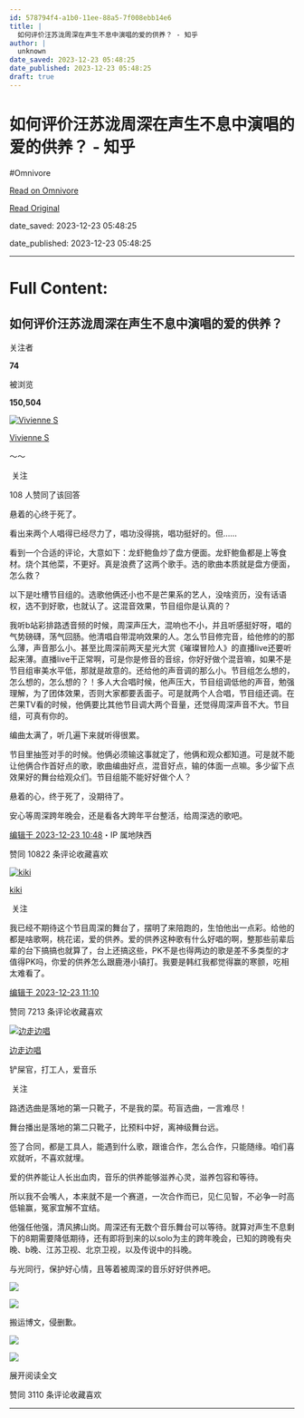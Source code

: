 ```yaml
---
id: 578794f4-a1b0-11ee-88a5-7f008ebb14e6
title: |
  如何评价汪苏泷周深在声生不息中演唱的爱的供养？ - 知乎
author: |
  unknown
date_saved: 2023-12-23 05:48:25
date_published: 2023-12-23 05:48:25
draft: true
---
```


# 如何评价汪苏泷周深在声生不息中演唱的爱的供养？ - 知乎
#Omnivore

[Read on Omnivore](https://omnivore.app/me/-18c9781f221)

[Read Original](https://www.zhihu.com/question/636270355/answer/3335974164)

date_saved: 2023-12-23 05:48:25

date_published: 2023-12-23 05:48:25

--- 

# Full Content: 

## 如何评价汪苏泷周深在声生不息中演唱的爱的供养？

关注者

**74**

被浏览

**150,504**

[![Vivienne S](https://proxy-prod.omnivore-image-cache.app/0x0,s1k6P3vhItmfYpQfwZpE14dsekOoh81VHGWiw8CXzPG0/https://picx.zhimg.com/v2-abed1a8c04700ba7d72b45195223e0ff_l.jpg?source=2c26e567)](https://www.zhihu.com/people/viviennebohe)

[Vivienne S](https://www.zhihu.com/people/viviennebohe)

～～

​ 关注

108 人赞同了该回答

悬着的心终于死了。

看出来两个人唱得已经尽力了，唱功没得挑，唱功挺好的。但……

看到一个合适的评论，大意如下：龙虾鲍鱼炒了盘方便面。龙虾鲍鱼都是上等食材。烧个其他菜，不更好。真是浪费了这两个歌手。选的歌曲本质就是盘方便面，怎么救？

以下是吐槽节目组的。选歌他俩还小也不是芒果系的艺人，没啥资历，没有话语权，选不到好歌，也就认了。这混音效果，节目组你是认真的？

我听b站彩排路透音频的时候，周深声压大，混响也不小，并且听感挺好呀，唱的气势磅礴，荡气回肠。他清唱自带混响效果的人。怎么节目修完音，给他修的的那么薄，声音那么小。甚至比周深前两天星光大赏《璀璨冒险人》的直播live还要听起来薄。直播live干正常啊，可是你是修音的音综，你好好做个混音嘛，如果不是节目组审美水平低，那就是故意的。还给他的声音调的那么小。节目组怎么想的，怎么想的，怎么想的？！多人大合唱时候，他声压大，节目组调低他的声音，勉强理解，为了团体效果，否则大家都要丢面子。可是就两个人合唱，节目组还调。在芒果TV看的时候，他俩要比其他节目调大两个音量，还觉得周深声音不大。节目组，可真有你的。

编曲太满了，听几遍下来就听得很累。

节目里抽签对手的时候。他俩必须输这事就定了，他俩和观众都知道。可是就不能让他俩合作首好点的歌，歌曲编曲好点，混音好点，输的体面一点嘛。多少留下点效果好的舞台给观众们。节目组能不能好好做个人？

悬着的心，终于死了，没期待了。

安心等周深跨年晚会，还是看各大跨年平台整活，给周深选的歌吧。

[编辑于 2023-12-23 10:48](https://www.zhihu.com/question/636270355/answer/3335974164)・IP 属地陕西

​赞同 108​​22 条评论​收藏​喜欢

[![kiki](https://proxy-prod.omnivore-image-cache.app/0x0,sYPOst_vEAudSx_wTU8sqAW1P6hYvsnvtGO6ogPfY6n0/https://picx.zhimg.com/v2-abed1a8c04700ba7d72b45195223e0ff_l.jpg?source=1def8aca)](https://www.zhihu.com/people/kiki-1-25-8)

[kiki](https://www.zhihu.com/people/kiki-1-25-8)

​ 关注

我已经不期待这个节目周深的舞台了，摆明了来陪跑的，生怕他出一点彩。给他的都是啥歌啊，桃花诺，爱的供养。爱的供养这种歌有什么好唱的啊，整那些前辈后辈的台下搞搞也就算了，台上还搞这些，PK不是也得两边的歌是差不多类型的才值得PK吗，你爱的供养怎么跟鹿港小镇打。我要是韩红我都觉得赢的寒颤，吃相太难看了。

[编辑于 2023-12-23 11:10](https://www.zhihu.com/question/636270355/answer/3336057030)

​赞同 72​​13 条评论​收藏​喜欢

[![边走边唱](https://proxy-prod.omnivore-image-cache.app/0x0,sLBH6UG4rbNZ0-DDy_7EpFA8zK3tjy2hnzKzNiiQzXsU/https://picx.zhimg.com/v2-22a57c08fde8dcff82f8bdd3586445cf_l.jpg?source=1def8aca)](https://www.zhihu.com/people/bian-zou-bian-chang-89-57)

[边走边唱](https://www.zhihu.com/people/bian-zou-bian-chang-89-57)

铲屎官，打工人，爱音乐

​ 关注

路透选曲是落地的第一只靴子，不是我的菜。苟盲选曲，一言难尽！

舞台播出是落地的第二只靴子，比预料中好，离神级舞台远。

签了合同，都是工具人，能遇到什么歌，跟谁合作，怎么合作，只能随缘。咱们喜欢就听，不喜欢就埋。

爱的供养能让人长出血肉，音乐的供养能够滋养心灵，滋养包容和等待。

所以我不会嘴人，本来就不是一个赛道，一次合作而已，见仁见智，不必争一时高低输赢，冤家宜解不宜结。

他强任他强，清风拂山岗。周深还有无数个音乐舞台可以等待。就算对声生不息剩下的8期需要降低期待，还有即将到来的以solo为主的跨年晚会，已知的跨晚有央晚、b晚、江苏卫视、北京卫视，以及传说中的抖晚。

与光同行，保护好心情，且等着被周深的音乐好好供养吧。

![](https://proxy-prod.omnivore-image-cache.app/1080x1195,sda8Mtba8rsAnqHbhUAGq2wQ5KQvPExJe5eOZEVMGhfI/https://picx.zhimg.com/50/v2-bab6e0cb833248b89c3c007182317949_720w.jpg?source=1def8aca)

![](https://proxy-prod.omnivore-image-cache.app/1038x0,s8HoHW4w_c-AIAEjzvyXhsu0GyjAVTJJSFkr2Hya_U5U/https://picx.zhimg.com/50/v2-0c6f0f10116704200be03c9876ea4628_720w.jpg?source=1def8aca)

搬运博文，侵删歉。

![](https://proxy-prod.omnivore-image-cache.app/572x0,saa3FI2M9bmCSpP9Ge3wK8WiA36U3rGoUQCmqrXB7iHg/https://picx.zhimg.com/50/v2-472d60ca9a3baa9eb67c6479d99a796d_720w.jpg?source=1def8aca)

![](https://proxy-prod.omnivore-image-cache.app/1280x0,sc4WOvIwjw8F-OlaNl7t6jC_9OJzJtnJ1IsWU3cpnorY/https://pica.zhimg.com/50/v2-ded4b325354cfba126182f196621938d_720w.jpg?source=1def8aca)

展开阅读全文​

​赞同 31​​10 条评论​收藏​喜欢

---

